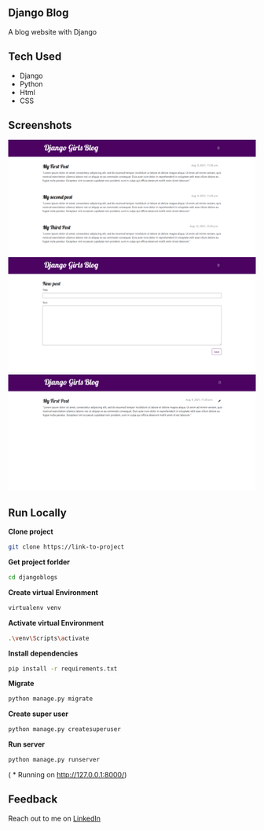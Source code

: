 ## Django Blog
A blog website with Django

## Tech Used

- Django
- Python
- Html
- CSS

## Screenshots

![App Screenshot](https://github.com/nandinichhajed/DjangoBlogs/blob/main/images/1.png)
![App Screenshot](https://github.com/nandinichhajed/DjangoBlogs/blob/main/images/2.png)
![App Screenshot](https://github.com/nandinichhajed/DjangoBlogs/blob/main/images/3.png)


## Run Locally

**Clone project**

```bash
git clone https://link-to-project
```

**Get project forlder**

```bash
cd djangoblogs
```

**Create virtual Environment**

```bash
virtualenv venv
```

**Activate virtual Environment**

```bash
.\venv\Scripts\activate
```

**Install dependencies**

```bash
pip install -r requirements.txt
```


**Migrate**

```bash
python manage.py migrate
```

 **Create super user**

```bash
python manage.py createsuperuser
```

**Run server**

```bash
python manage.py runserver
```
( * Running on http://127.0.0.1:8000/)

## Feedback

Reach out to me on [LinkedIn](https://linkedin.com/in/nandinichhajed)
